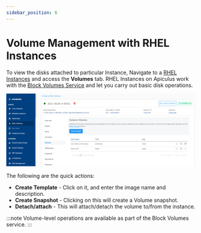 ```yaml
---
sidebar_position: 6
---
```

# Volume Management with RHEL Instances

To view the disks attached to particular Instance, Navigate to a [RHEL Instances](AboutRHELInstances.md) and access the **Volumes** tab.
RHEL Instances on Apiculus work with the [Block Volumes Service](/docs/Subscribers/Storage/BlockVolumes/AboutBlockVolumes) and let you carry out basic disk operations.

![Volume Management](img/VolumeManagement.png)

The following are the quick actions:

- **Create Template** - Click on it, and enter the image name and description.
- **Create Snapshot** - Clicking on this will create a Volume snapshot.
- **Detach/attach** - This will attach/detach the volume to/from the instance.

:::note
Volume-level operations are available as part of the Block Volumes service.
:::




